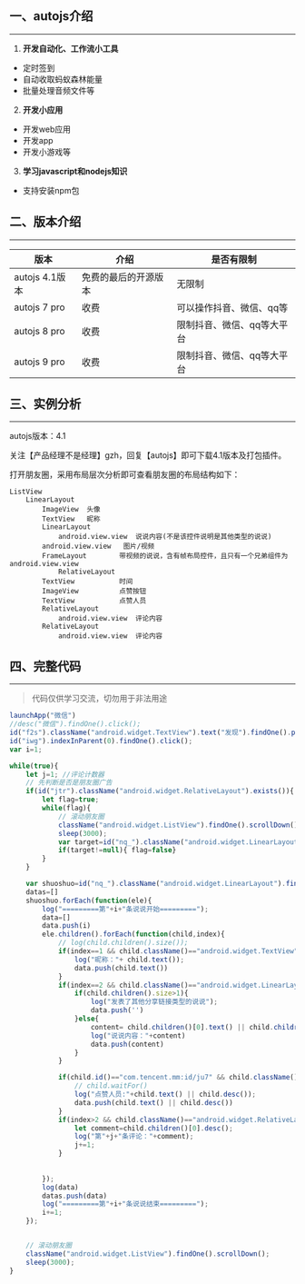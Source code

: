 ## 一、autojs介绍

---
1. **开发自动化、工作流小工具**

-  定时签到
-  自动收取蚂蚁森林能量
-  批量处理音频文件等

2.  **开发小应用**

- 开发web应用
- 开发app
- 开发小游戏等

3. **学习javascript和nodejs知识**

- 支持安装npm包

## 二、版本介绍
--- 

| 版本|介绍 | 是否有限制|
|----|----|----|
| autojs 4.1版本 | 免费的最后的开源版本 | 无限制 |
| autojs 7 pro | 收费 | 可以操作抖音、微信、qq等 |
| autojs 8 pro | 收费 | 限制抖音、微信、qq等大平台 |
| autojs 9 pro | 收费 | 限制抖音、微信、qq等大平台  |

## 三、实例分析
---

autojs版本：4.1

关注【产品经理不是经理】gzh，回复【autojs】即可下载4.1版本及打包插件。

打开朋友圈，采用布局层次分析即可查看朋友圈的布局结构如下：


```
ListView
    LinearLayout
        ImageView  头像
        TextView   昵称
        LinearLayout 
            android.view.view  说说内容(不是该控件说明是其他类型的说说)
        android.view.view   图片/视频
        FrameLayout        带视频的说说，含有帧布局控件，且只有一个兄弟组件为android.view.view
            RelativeLayout
        TextView           时间
        ImageView          点赞按钮
        TextView           点赞人员
        RelativeLayout
            android.view.view  评论内容
        RelativeLayout
            android.view.view  评论内容
```

## 四、完整代码

---

> 代码仅供学习交流，切勿用于非法用途

``` javascript
launchApp("微信")
//desc("微信").findOne().click();
id("f2s").className("android.widget.TextView").text("发现").findOne().parent().click();
id("iwg").indexInParent(0).findOne().click();
var i=1;

while(true){
    let j=1; //评论计数器
    // 先判断是否是朋友圈广告
    if(id("jtr").className("android.widget.RelativeLayout").exists()){
        let flag=true;
        while(flag){
            // 滚动朋友圈
            className("android.widget.ListView").findOne().scrollDown();
            sleep(3000);  
            var target=id("nq_").className("android.widget.LinearLayout").findOnce()
            if(target!=null){ flag=false}
        }
    }

    var shuoshuo=id("nq_").className("android.widget.LinearLayout").find();
    datas=[]
    shuoshuo.forEach(function(ele){
        log("=========第"+i+"条说说开始=========");
        data=[]
        data.push(i)
        ele.children().forEach(function(child,index){
            // log(child.children().size());
            if(index==1 && child.className()=="android.widget.TextView"){
                log("昵称："+ child.text());
                data.push(child.text())
            }
            if(index==2 && child.className()=="android.widget.LinearLayout"){
                if(child.children().size>1){
                    log("发表了其他分享链接类型的说说");
                    data.push('')
                }else{
                    content= child.children()[0].text() || child.children()[0].desc();
                    log("说说内容："+content)
                    data.push(content)
                }
            }

            if(child.id()=="com.tencent.mm:id/ju7" && child.className()=="android.widget.TextView"){
                // child.waitFor()
                log("点赞人员:"+child.text() || child.desc());
                data.push(child.text() || child.desc())
            }
            if(index>2 && child.className()=="android.widget.RelativeLayout" && child.children().size()>0){
                let comment=child.children()[0].desc();
                log("第"+j+"条评论："+comment);
                j+=1;
            }
    
    
        });
        log(data)
        datas.push(data)
        log("=========第"+i+"条说说结束=========");
        i+=1;
    });


    // 滚动朋友圈
    className("android.widget.ListView").findOne().scrollDown();
    sleep(3000);
}
```

